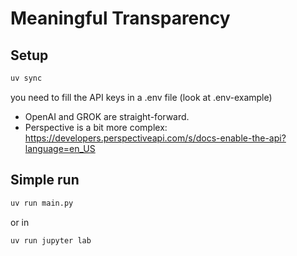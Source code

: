 # Meaningful Transparency

## Setup

```bash
uv sync
```

you need to fill the API keys in a .env file (look at .env-example)
- OpenAI and GROK are straight-forward.
- Perspective is a bit more complex: https://developers.perspectiveapi.com/s/docs-enable-the-api?language=en_US


## Simple run
```bash
uv run main.py
```

or in 
```bash
uv run jupyter lab
```
